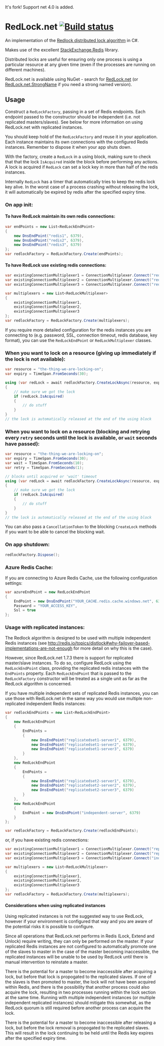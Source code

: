It's fork! Support net 4.0 is added.

# RedLock.net [![Build status](https://ci.appveyor.com/api/projects/status/fclfbkdqy905v3xu/branch/master?svg=true)](https://ci.appveyor.com/project/samcook/redlock-net/branch/master)

An implementation of the [Redlock distributed lock algorithm](http://redis.io/topics/distlock) in C#.

Makes use of the excellent [StackExchange.Redis](https://github.com/StackExchange/StackExchange.Redis) library.

Distributed locks are useful for ensuring only one process is using a particular resource at any given time (even if the processes are running on different machines).

RedLock.net is available using NuGet - search for [RedLock.net](https://www.nuget.org/packages/RedLock.net) (or [RedLock.net.StrongName](https://www.nuget.org/packages/RedLock.net.StrongName) if you need a strong named version).

## Usage

Construct a `RedLockFactory`, passing in a set of Redis endpoints. Each endpoint passed to the constructor should be independent (i.e. not replicated masters/slaves). See below for more information on using RedLock.net with replicated instances.

You should keep hold of the `RedLockFactory` and reuse it in your application. Each instance maintains its own connections with the configured Redis instances. Remember to dispose it when your app shuts down.

With the factory, create a `RedLock` in a using block, making sure to check that that the lock `IsAcquired` inside the block before performing any actions. A lock is acquired if `RedLock` can set a lock key in more than half of the redis instances.

Internally `RedLock` has a timer that automatically tries to keep the redis lock key alive. In the worst case of a process crashing without releasing the lock, it will automatically be expired by redis after the specified expiry time.

### On app init:
#### To have RedLock maintain its own redis connections:
```csharp
var endPoints = new List<RedLockEndPoint>
{
	new DnsEndPoint("redis1", 6379),
	new DnsEndPoint("redis2", 6379),
	new DnsEndPoint("redis3", 6379)
};
var redlockFactory = RedLockFactory.Create(endPoints);
```

#### To have RedLock use existing redis connections:
```csharp
var existingConnectionMultiplexer1 = ConnectionMultiplexer.Connect("redis1:6379");
var existingConnectionMultiplexer2 = ConnectionMultiplexer.Connect("redis2:6379");
var existingConnectionMultiplexer3 = ConnectionMultiplexer.Connect("redis3:6379");

var multiplexers = new List<RedLockMultiplexer>
{
	existingConnectionMultiplexer1,
	existingConnectionMultiplexer2,
	existingConnectionMultiplexer3
};
var redlockFactory = RedLockFactory.Create(multiplexers);
```

If you require more detailed configuration for the redis instances you are connecting to (e.g. password, SSL, connection timeout, redis database, key format), you can use the `RedLockEndPoint` or `RedLockMultiplexer` classes.

### When you want to lock on a resource (giving up immediately if the lock is not available):
```csharp
var resource = "the-thing-we-are-locking-on";
var expiry = TimeSpan.FromSeconds(30);

using (var redLock = await redlockFactory.CreateLockAsync(resource, expiry)) // there are also non async Create() methods
{
	// make sure we got the lock
	if (redLock.IsAcquired)
	{
		// do stuff
	}
}
// the lock is automatically released at the end of the using block
```

### When you want to lock on a resource (blocking and retrying every `retry` seconds until the lock is available, or `wait` seconds have passed):
```csharp
var resource = "the-thing-we-are-locking-on";
var expiry = TimeSpan.FromSeconds(30);
var wait = TimeSpan.FromSeconds(10);
var retry = TimeSpan.FromSeconds(1);

// blocks until acquired or 'wait' timeout
using (var redLock = await redlockFactory.CreateLockAsync(resource, expiry, wait, retry)) // there are also non async Create() methods
{
	// make sure we got the lock
	if (redLock.IsAcquired)
	{
		// do stuff
	}
}
// the lock is automatically released at the end of the using block
```

You can also pass a `CancellationToken` to the blocking `CreateLock` methods if you want to be able to cancel the blocking wait.

### On app shutdown:
```csharp
redlockFactory.Dispose();
```

### Azure Redis Cache:
If you are connecting to Azure Redis Cache, use the following configuration settings:
```csharp
var azureEndPoint = new RedLockEndPoint
{
	EndPoint = new DnsEndPoint("YOUR_CACHE.redis.cache.windows.net", 6380),
	Password = "YOUR_ACCESS_KEY",
	Ssl = true
};
```

### Usage with replicated instances:
The Redlock algorithm is designed to be used with multiple independent Redis instances (see http://redis.io/topics/distlock#why-failover-based-implementations-are-not-enough for more detail on why this is the case).

However, since RedLock.net 1.7.3 there is support for replicated master/slave instances. To do so, configure RedLock using the `RedLockEndPoint` class, providing the replicated redis instances with the `EndPoints` property.
Each `RedLockEndPoint` that is passed to the `RedLockFactory` constructor will be treated as a single unit as far as the RedLock algorithm is concerned.

If you have multiple independent sets of replicated Redis instances, you can use those with RedLock.net in the same way you would use multiple non-replicated independent Redis instances:
```csharp
var redlockEndPoints = new List<RedLockEndPoint>
{
	new RedLockEndPoint
	{
		EndPoints =
		{
			new DnsEndPoint("replicatedset1-server1", 6379),
			new DnsEndPoint("replicatedset1-server2", 6379),
			new DnsEndPoint("replicatedset1-server3", 6379)
		}
	},
	new RedLockEndPoint
	{
		EndPoints =
		{
			new DnsEndPoint("replicatedset2-server1", 6379),
			new DnsEndPoint("replicatedset2-server2", 6379),
			new DnsEndPoint("replicatedset2-server3", 6379)
		}
	},
	new RedLockEndPoint
	{
		EndPoint = new DnsEndPoint("independent-server", 6379)
	}
};

var redlockFactory = RedLockFactory.Create(redlockEndPoints);
```
or, if you have existing redis connections:
```csharp
var existingConnectionMultiplexer1 = ConnectionMultiplexer.Connect("replicatedset1-server1:6379,replicatedset1-server2:6379,replicatedset1-server3:6379");
var existingConnectionMultiplexer2 = ConnectionMultiplexer.Connect("replicatedset2-server1:6379,replicatedset2-server2:6379,replicatedset2-server3:6379");
var existingConnectionMultiplexer3 = ConnectionMultiplexer.Connect("independent-server:6379");

var multiplexers = new List<RedLockMultiplexer>
{
	existingConnectionMultiplexer1,
	existingConnectionMultiplexer2,
	existingConnectionMultiplexer3
};
var redlockFactory = RedLockFactory.Create(multiplexers);
```

#### Considerations when using replicated instances
Using replicated instances is not the suggested way to use RedLock, however if your environment is configured that way and you are aware of the potential risks it is possible to configure.

Since all operations that RedLock.net performs in Redis (Lock, Extend and Unlock) require writing, they can only be performed on the master. If your replicated Redis instances are not configured to automatically promote one of the slaves to master in the case of the master becoming inaccessible, the replicated instances will be unable to be used by RedLock until there is manual intervention to reinstate a master.

There is the potential for a master to become inaccessible after acquiring a lock, but before that lock is propogated to the replicated slaves. If one of the slaves is then promoted to master, the lock will not have been acquired within Redis, and there is the possibility that another process could also acquire the lock, resulting in two processes running within the lock section at the same time. Running with multiple independent instances (or multiple independent replicated instances) should mitigate this somewhat, as the RedLock quorum is still required before another process can acquire the lock.

There is the potential for a master to become inaccessible after releasing a lock, but before the lock removal is propogated to the replicated slaves. This will result in the lock continuing to be held until the Redis key expires after the specified expiry time.